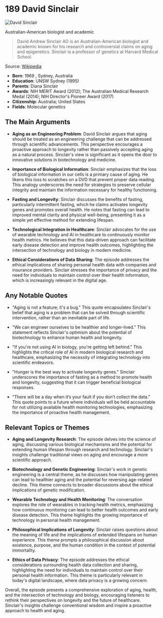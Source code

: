 # 189 David Sinclair


![David Sinclair](https://encrypted-tbn0.gstatic.com/licensed-image?q=tbn:ANd9GcSBuv6JPrtGD3isKJxeCKlDg1iWfqLRmOn1qdhMoJLWhIINmy1lfXnqIZSNzyPitXlMC_lF&s=19)

Australian-American biologist and academic

> David Andrew Sinclair AO is an Australian-American biologist and academic known for his research and controversial claims on aging and epigenetics. Sinclair is a professor of genetics at Harvard Medical School.

Source: [Wikipedia](https://en.wikipedia.org/wiki/David_A._Sinclair)

- **Born**: 1969 , Sydney, Australia
- **Education**: UNSW Sydney (1995)
- **Parents**: Diana Sinclair
- **Awards**: NIH MERIT Award (2012); The Australian Medical Research Medal (2014); NIH Director's Pioneer Award (2017)
- **Citizenship**: Australia; United States
- **Fields**: Molecular genetics


## The Main Arguments

- **Aging as an Engineering Problem**: David Sinclair argues that aging should be treated as an engineering challenge that can be addressed through scientific advancements. This perspective encourages a proactive approach to longevity rather than passively accepting aging as a natural process. Sinclair's view is significant as it opens the door to innovative solutions in biotechnology and medicine.

- **Importance of Biological Information**: Sinclair emphasizes that the loss of biological information in our cells is a primary cause of aging. He likens this loss to scratches on a DVD that prevent proper data reading. This analogy underscores the need for strategies to preserve cellular integrity and maintain the information necessary for healthy functioning.

- **Fasting and Longevity**: Sinclair discusses the benefits of fasting, particularly intermittent fasting, which he claims activates longevity genes and promotes overall health. He notes that fasting can lead to improved mental clarity and physical well-being, presenting it as a simple yet effective method for extending lifespan.

- **Technological Integration in Healthcare**: Sinclair advocates for the use of wearable technology and AI in healthcare to continuously monitor health metrics. He believes that this data-driven approach can facilitate early disease detection and improve health outcomes, highlighting the intersection of technology and biology in modern medicine.

- **Ethical Considerations of Data Sharing**: The episode addresses the ethical implications of sharing personal health data with companies and insurance providers. Sinclair stresses the importance of privacy and the need for individuals to maintain control over their health information, which is increasingly relevant in the digital age.

## Any Notable Quotes

- "Aging is not a feature; it's a bug."
  This quote encapsulates Sinclair's belief that aging is a problem that can be solved through scientific intervention, rather than an inevitable part of life.

- "We can engineer ourselves to be healthier and longer-lived."
  This statement reflects Sinclair's optimism about the potential of biotechnology to enhance human health and longevity.

- "If you're not using AI in biology, you're getting left behind."
  This highlights the critical role of AI in modern biological research and healthcare, emphasizing the necessity of integrating technology into scientific endeavors.

- "Hunger is the best way to activate longevity genes."
  Sinclair underscores the importance of fasting as a method to promote health and longevity, suggesting that it can trigger beneficial biological responses.

- "There will be a day when it’s your fault if you don’t collect the data."
  This quote points to a future where individuals will be held accountable for not utilizing available health monitoring technologies, emphasizing the importance of proactive health management.

## Relevant Topics or Themes

- **Aging and Longevity Research**: The episode delves into the science of aging, discussing various biological mechanisms and the potential for extending human lifespan through research and technology. Sinclair's insights challenge traditional views on aging and encourage a more scientific approach.

- **Biotechnology and Genetic Engineering**: Sinclair's work in genetic engineering is a central theme, as he discusses how manipulating genes can lead to healthier aging and the potential for reversing age-related decline. This theme connects to broader discussions about the ethical implications of genetic modification.

- **Wearable Technology and Health Monitoring**: The conversation explores the role of wearables in tracking health metrics, emphasizing how continuous monitoring can lead to better health outcomes and early disease detection. This theme highlights the growing importance of technology in personal health management.

- **Philosophical Implications of Longevity**: Sinclair raises questions about the meaning of life and the implications of extended lifespans on human experience. This theme prompts a philosophical discussion about existence, purpose, and the human condition in the context of potential immortality.

- **Ethics of Data Privacy**: The episode addresses the ethical considerations surrounding health data collection and sharing, highlighting the need for individuals to maintain control over their personal health information. This theme is particularly relevant in today's digital landscape, where data privacy is a growing concern.

Overall, the episode presents a comprehensive exploration of aging, health, and the intersection of technology and biology, encouraging listeners to rethink their perspectives on longevity and the future of healthcare. Sinclair's insights challenge conventional wisdom and inspire a proactive approach to health and aging.
